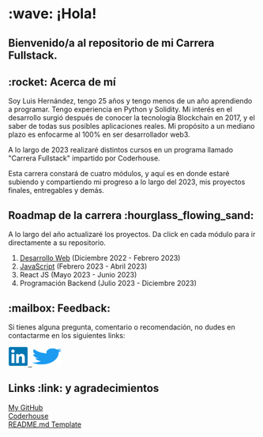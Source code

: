 <h1>:wave: ¡Hola!</h1>
<h2>Bienvenido/a al repositorio de mi Carrera Fullstack.</h2>

<h2>:rocket: Acerca de mí</h2>
<p>Soy Luis Hernández, tengo 25 años y tengo menos de un año aprendiendo a programar. Tengo experiencia en Python y Solidity. Mi interés en el desarrollo surgió después de conocer la tecnología Blockchain en 2017, y el saber de todas sus posibles aplicaciones reales. Mi propósito a un mediano plazo es enfocarme al 100% en ser desarrollador web3.</p>
<p>A lo largo de 2023 realizaré distintos cursos en un programa llamado "Carrera Fullstack" impartido por Coderhouse.</p>
<p>Esta carrera constará de cuatro módulos, y aquí es en donde estaré subiendo y compartiendo mi progreso a lo largo del 2023, mis proyectos finales, entregables y demás.</p>

<h2>Roadmap de la carrera :hourglass_flowing_sand:</h2>
<p>A lo largo del año actualizaré los proyectos. Da click en cada módulo para ir directamente a su repositorio.</p>
<ol>
    <li><a href="https://github.com/0xluish/Desarrollo-Web">Desarrollo Web</a> (Diciembre 2022 - Febrero 2023)</li>
    <li><a href="https://github.com/0xluish/JavaScript">JavaScript</a> (Febrero 2023 - Abril 2023)</li>
    <li><!--<a href="https://github.com/0xluish/03-Carrera-Fullstack/tree/master/02.%20ReactJS">ReactJS</a>-->
        React JS (Mayo 2023 - Junio 2023)</li>
    <li><!--<a href="https://github.com/0xluish/03-Carrera-Fullstack/tree/master/02.%20Programacion%20Backend">Prograación Backedn</a>-->
        Programación Backend (Julio 2023 - Diciembre 2023)</li>
</ol>

<h2>:mailbox: Feedback:</h2>
<p>Si tienes alguna pregunta, comentario o recomendación, no dudes en contactarme en los siguientes links:</br></p>

<a href="https://www.linkedin.com/in/luishernandezsolis/"> 
    <img src="https://github.com/devicons/devicon/blob/master/icons/linkedin/linkedin-original.svg" title="LinkedIn" alt="LinkedIn" width="40" height="40">&nbsp;
</a>
<a href="https://twitter.com/0xluish">
    <img src="https://github.com/devicons/devicon/blob/master/icons/twitter/twitter-original.svg" title="Twitter" alt="Twitter" width="60" height="40"></br>
</a>

<h2>Links :link: y agradecimientos</h2>
<a href="https://github.com/0xluish">My GitHub</br></a>
<a href="https://www.coderhouse.com">Coderhouse</br></a>
<a href="https://readme.so/editor">README.md Template</a>